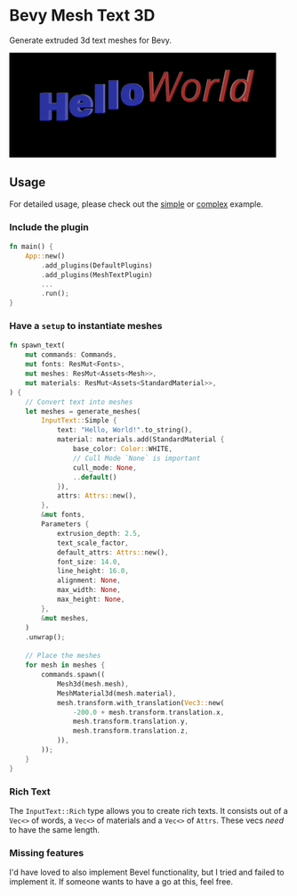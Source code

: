 # Bevy Mesh Text 3D

Generate extruded 3d text meshes for Bevy.

![media/animation.gif](media/animation.gif)

## Usage

For detailed usage, please check out the [simple](examples/simple.rs) or [complex](examples/complex.rs) example.

### Include the plugin

``` rs
fn main() {
    App::new()
        .add_plugins(DefaultPlugins)
        .add_plugins(MeshTextPlugin)
        ...
        .run();
}
```

### Have a `setup` to instantiate meshes

``` rs
fn spawn_text(
    mut commands: Commands,
    mut fonts: ResMut<Fonts>,
    mut meshes: ResMut<Assets<Mesh>>,
    mut materials: ResMut<Assets<StandardMaterial>>,
) {
    // Convert text into meshes
    let meshes = generate_meshes(
        InputText::Simple {
            text: "Hello, World!".to_string(),
            material: materials.add(StandardMaterial {
                base_color: Color::WHITE,
                // Cull Mode `None` is important
                cull_mode: None,
                ..default()
            }),
            attrs: Attrs::new(),
        },
        &mut fonts,
        Parameters {
            extrusion_depth: 2.5,
            text_scale_factor,
            default_attrs: Attrs::new(),
            font_size: 14.0,
            line_height: 16.0,
            alignment: None,
            max_width: None,
            max_height: None,
        },
        &mut meshes,
    )
    .unwrap();

    // Place the meshes
    for mesh in meshes {
        commands.spawn((
            Mesh3d(mesh.mesh),
            MeshMaterial3d(mesh.material),
            mesh.transform.with_translation(Vec3::new(
                -200.0 + mesh.transform.translation.x,
                mesh.transform.translation.y,
                mesh.transform.translation.z,
            )),
        ));
    }
}
```

### Rich Text

The `InputText::Rich` type allows you to create rich texts.
It consists out of a `Vec<>` of words, a `Vec<>` of materials and a `Vec<>` of `Attrs`. These vecs *need* to have the same length.

### Missing features

I'd have loved to also implement Bevel functionality, but I tried and failed to implement it. If someone wants to have a go at this, feel free.
